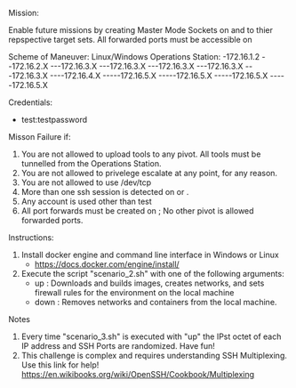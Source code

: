 Mission:

Enable future missions by creating Master Mode Sockets on <P3> and <P5> to thier repspective target sets.
All forwarded ports must be accessible on <P1>

Scheme of Maneuver:
<Start>Linux/Windows Operations Station:
-<P1>172.16.1.2
--<P2>172.16.2.X
---<P3>172.16.3.X
---<T1>172.16.3.X
---<T2>172.16.3.X
---<T3>172.16.3.X
---<T4>172.16.3.X
----<P4>172.16.4.X
-----<P5>172.16.5.X 
-----<T5>172.16.5.X 
-----<T6>172.16.5.X 
-----<T7>172.16.5.X 


Credentials:
- test:testpassword

Misson Failure if:

1. You are not allowed to upload tools to any pivot. All tools must be tunnelled from the Operations Station.
2. You are not allowed to privelege escalate at any point, for any reason.
3. You are not allowed to use /dev/tcp
4. More than one ssh session is detected on <P3> or <P5>.
5. Any account is used other than test
6. All port forwards must be created on <P1>; No other pivot is allowed forwarded ports.

Instructions:
1. Install docker engine and command line interface in Windows or Linux
   - https://docs.docker.com/engine/install/
2. Execute the script "scenario_2.sh" with one of the following arguments:
   - up : Downloads and builds images, creates networks, and sets firewall rules for the environment on the local machine
   - down : Removes networks and containers from the local machine.
   
Notes
1. Every time "scenario_3.sh" is executed with "up" the IPst octet of each IP address and SSH Ports are randomized. Have fun! 
2. This challenge is complex and requires understanding SSH Multiplexing. Use this link for help! https://en.wikibooks.org/wiki/OpenSSH/Cookbook/Multiplexing

